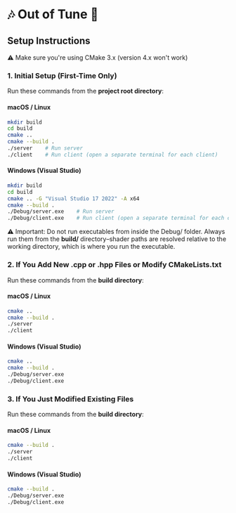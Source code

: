 # 🎶 Out of Tune 🎼

## Setup Instructions

⚠️ Make sure you're using CMake 3.x (version 4.x won't work)

### 1. Initial Setup (First-Time Only)

Run these commands from the **project root directory**:

#### macOS / Linux
```bash
mkdir build
cd build
cmake ..
cmake --build .
./server    # Run server
./client    # Run client (open a separate terminal for each client)
```

#### Windows (Visual Studio)
```bash
mkdir build
cd build
cmake .. -G "Visual Studio 17 2022" -A x64
cmake --build .
./Debug/server.exe    # Run server
./Debug/client.exe    # Run client (open a separate terminal for each client)
```
⚠️ Important: Do not run executables from inside the Debug/ folder. Always run them from the **build/** directory–shader paths are resolved relative to the working directory, which is where you run the executable.

### 2. If You Add New .cpp or .hpp Files or Modify CMakeLists.txt

Run these commands from the **build directory**:

#### macOS / Linux
```bash
cmake ..
cmake --build .
./server
./client
```

#### Windows (Visual Studio)
```bash
cmake ..
cmake --build .
./Debug/server.exe
./Debug/client.exe
```

### 3. If You Just Modified Existing Files

Run these commands from the **build directory**:

#### macOS / Linux
```bash
cmake --build .
./server
./client
```

#### Windows (Visual Studio)
```bash
cmake --build .
./Debug/server.exe
./Debug/client.exe
```
